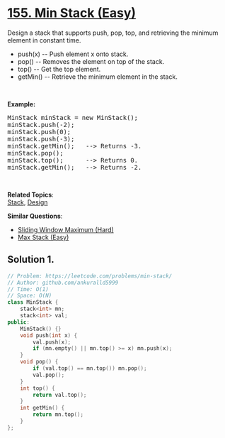 # [155. Min Stack (Easy)](https://leetcode.com/problems/min-stack/)

<p>Design a stack that supports push, pop, top, and retrieving the minimum element in constant time.</p>

<ul>
	<li>push(x) -- Push element x onto stack.</li>
	<li>pop() -- Removes the element on top of the stack.</li>
	<li>top() -- Get the top element.</li>
	<li>getMin() -- Retrieve the minimum element in the stack.</li>
</ul>

<p>&nbsp;</p>

<p><b>Example:</b></p>

<pre>MinStack minStack = new MinStack();
minStack.push(-2);
minStack.push(0);
minStack.push(-3);
minStack.getMin();   --&gt; Returns -3.
minStack.pop();
minStack.top();      --&gt; Returns 0.
minStack.getMin();   --&gt; Returns -2.
</pre>

<p>&nbsp;</p>


**Related Topics**:  
[Stack](https://leetcode.com/tag/stack/), [Design](https://leetcode.com/tag/design/)

**Similar Questions**:
* [Sliding Window Maximum (Hard)](https://leetcode.com/problems/sliding-window-maximum/)
* [Max Stack (Easy)](https://leetcode.com/problems/max-stack/)

## Solution 1.

```cpp
// Problem: https://leetcode.com/problems/min-stack/
// Author: github.com/ankuralld5999
// Time: O(1)
// Space: O(N)
class MinStack {
    stack<int> mn;
    stack<int> val;
public:
    MinStack() {}
    void push(int x) {
        val.push(x);
        if (mn.empty() || mn.top() >= x) mn.push(x);
    }
    void pop() {
        if (val.top() == mn.top()) mn.pop();
        val.pop();
    }
    int top() {
        return val.top();
    }
    int getMin() {
        return mn.top();
    }
};
```
